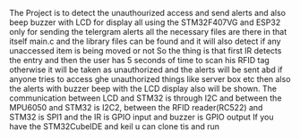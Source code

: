 The Project is to detect the unauthourized access and send alerts and also beep buzzer with LCD for display all using the STM32F407VG and ESP32 only for sending the telergram alerts all the necessary files are there in that itself main.c and the library files can be found and it will also detect if any unaccessed item is being moved or not
So the thing is that first IR detects the entry and then the user has 5 seconds of time to scan his RFID tag otherwise it will be taken as unauthorized and the alerts will be sent abd if anyone tries to access ghe unauthorized things like server box etc then also the alerts with buzzer beep with the LCD display also will be shown.
The communication between LCD and STM32 is through I2C and between the MPU6050 and STM32 is I2C2, between the RFID reader(RC522) and STM32 is SPI1 and the IR is GPIO input and buzzer is GPIO output
If you have the STM32CubeIDE and keil u can clone tis and run
